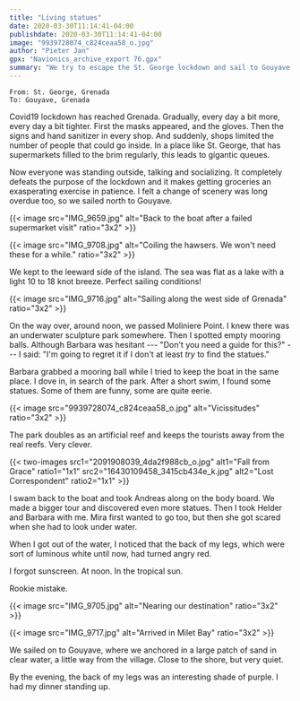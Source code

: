 ```yaml
---
title: "Living statues"
date: 2020-03-30T11:14:41-04:00
publishdate: 2020-03-30T11:14:41-04:00
image: "9939728074_c824ceaa58_o.jpg"
author: "Pieter Jan"
gpx: "Navionics_archive_export 76.gpx"
summary: "We try to escape the St. George lockdown and sail to Gouyave."
---
```


`From: St. George, Grenada`<br/>
`To: Gouyave, Grenada`

Covid19 lockdown has reached Grenada. Gradually, every day a bit more, every day a bit tighter. First the masks appeared, and the gloves. Then the signs and hand sanitizer in every shop. And suddenly, shops limited the number of people that could go inside. In a place like St. George, that has supermarkets filled to the brim regularly, this leads to gigantic queues.

Now everyone was standing outside, talking and socializing. It completely defeats the purpose of the lockdown and it makes getting groceries an exasperating exercise in patience. I felt a change of scenery was long overdue too, so we sailed north to Gouyave.

{{< image src="IMG_9659.jpg" alt="Back to the boat after a failed supermarket visit" ratio="3x2" >}}

{{< image src="IMG_9708.jpg" alt="Coiling the hawsers. We won't need these for a while." ratio="3x2" >}}

We kept to the leeward side of the island. The sea was flat as a lake with a light 10 to 18 knot breeze. Perfect sailing conditions!

{{< image src="IMG_9716.jpg" alt="Sailing along the west side of Grenada" ratio="3x2" >}}

On the way over, around noon, we passed Moliniere Point. I knew there was an underwater sculpture park somewhere. Then I spotted empty mooring balls. Although Barbara was hesitant --- "Don't you need a guide for this?" --- I said: "I'm going to regret it if I don't at least _try_ to find the statues."

Barbara grabbed a mooring ball while I tried to keep the boat in the same place. I dove in, in search of the park. After a short swim, I found some statues. Some of them are funny, some are quite eerie.

{{< image src="9939728074_c824ceaa58_o.jpg" alt="Vicissitudes" ratio="3x2" >}}

The park doubles as an artificial reef and keeps the tourists away from the real reefs. Very clever.

{{< two-images src1="2091908039_4da2f988cb_o.jpg" alt1="Fall from Grace" ratio1="1x1" src2="16430109458_3415cb434e_k.jpg" alt2="Lost Correspondent" ratio2="1x1" >}}

I swam back to the boat and took Andreas along on the body board. We made a bigger tour and discovered even more statues. Then I took Helder and Barbara with me. Mira first wanted to go too, but then she got scared when she had to look under water.

When I got out of the water, I noticed that the back of my legs, which were sort of luminous white until now, had turned angry red.

I forgot sunscreen. At noon. In the tropical sun.

Rookie mistake.

{{< image src="IMG_9705.jpg" alt="Nearing our destination" ratio="3x2" >}}

{{< image src="IMG_9717.jpg" alt="Arrived in Milet Bay" ratio="3x2" >}}

We sailed on to Gouyave, where we anchored in a large patch of sand in clear water, a little way from the village. Close to the shore, but very quiet.

By the evening, the back of my legs was an interesting shade of purple. I had my dinner standing up.
